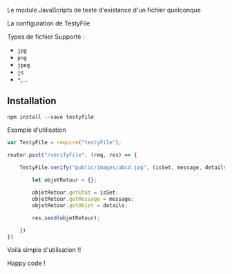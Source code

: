 Le module JavaScripts de teste d'existance d'un fichier quelconque

La configuration de TestyFile

Types de fichier Supporté :

- `jpg`
- `png`
- `jpeg`
- `js`
- `*`,...

## Installation

`npm install --save testyfile`

Example d'utilisation

```js
var TestyFile = require("testyFile");

router.post("/verifyFile", (req, res) => {
    
    TestyFile.verify("public/images/abcd.jpg", (isSet, message, details) => {

        let objetRetour = {};

        objetRetour.getEtat = isSet;
        objetRetour.getMessage = message;
        objetRetour.getObjet = details;

        res.send(objetRetour);

    })
})
```

Voilà simple d'utilisation !!

Happy code !